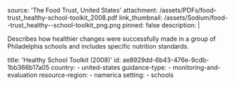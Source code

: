 source: 'The Food Trust, United States'
attachment: /assets/PDFs/food-trust_healthy-school-toolkit_2008.pdf
link_thumbnail: /assets/Sodium/food--trust_healthy--school-toolkit_png.png
pinned: false
description: |
  <p>Describes how healthier changes were successfully made in a group of Philadelphia schools and includes specific nutrition standards.
  </p>
title: 'Healthy School Toolkit (2008)'
id: ae8929dd-6b43-476e-9cdb-1bb366b17a05
country:
  - united-states
guidance-type:
  - monitoring-and-evaluation
resource-region:
  - namerica
setting:
  - schools
